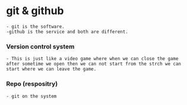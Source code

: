 # git & github
    - git is the software.  
    -github is the service and both are different.  

### Version control system 
    - This is just like a video game where when we can close the game after sometime we open then we can not start from the strch we can start where we can leave the game.

### Repo (respositry)
    - git on the system  
